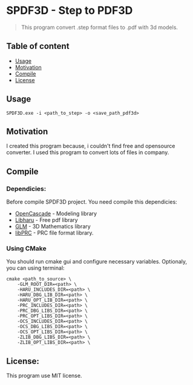 # SPDF3D - Step to PDF3D
> This program convert .step format files to .pdf with 3d models.

## Table of content
- [Usage](#usage)
- [Motivation](#motivation)
- [Compile](#compile)
- [License](#license)

## Usage
```
SPDF3D.exe -i <path_to_step> -o <save_path_pdf3d>
```

## Motivation
I created this program because, i couldn't find free and opensource converter. I used this program to convert lots of files in company.

## Compile
### Dependicies:
Before compile SPDF3D project. You need compile this dependicies:
- [OpenCascade] - Modeling library
- [Libharu] - Free pdf library
- [GLM] - 3D Mathematics library
- [libPRC] - PRC file format library.

### Using CMake
You should run cmake gui and configure necessary variables. Optionaly, you can using terminal:
```
cmake <path_to_source> \
	-GLM_ROOT_DIR=<path> \
	-HARU_INCLUDES_DIR=<path> \
	-HARU_DBG_LIB_DIR=<path> \
	-HARU_OPT_LIB_DIR=<path> \
	-PRC_INCLUDES_DIR=<path> \
	-PRC_DBG_LIBS_DIR=<path> \
	-PRC_OPT_LIBS_DIR=<path> \
	-OCS_INCLUDES_DIR=<path> \
	-OCS_DBG_LIBS_DIR=<path> \
	-OCS_OPT_LIBS_DIR=<path> \
	-ZLIB_DBG_LIBS_DIR=<path> \
	-ZLIB_OPT_LIBS_DIR=<path> \
```	
## License:
This program use MIT license.

[OpenCascade]: https://github.com/tpaviot/oce
[Libharu]: https://github.com/libharu/libharu
[GLM]: https://glm.g-truc.net
[libPRC]: https://github.com/XenonofArcticus/libPRC
